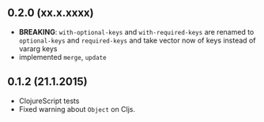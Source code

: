 ## 0.2.0 (xx.x.xxxx)

- **BREAKING**: `with-optional-keys` and `with-required-keys` are renamed to `optional-keys` and `required-keys` and take vector now of keys instead of vararg keys
- implemented `merge`, `update`

## 0.1.2 (21.1.2015)

- ClojureScript tests
- Fixed warning about `Object` on Cljs.
